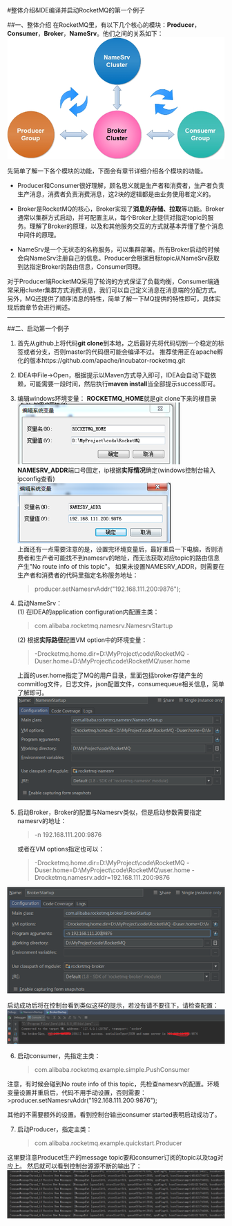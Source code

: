 #整体介绍&IDE编译并启动RocketMQ的第一个例子

##一、整体介绍
在RocketMQ里，有以下几个核心的模块：**Producer**，**Consumer**，**Broker**，**NameSrv**。他们之间的关系如下：
![arch](arch.jpg)<br>

先简单了解一下各个模块的功能，下面会有章节详细介绍各个模块的功能。

 - Producer和Consumer很好理解，顾名思义就是生产者和消费者，生产者负责生产消息，消费者负责消费消息，这2块的逻辑都是由业务使用者定义的。

 - Broker是RocketMQ的核心，Broker实现了**消息的存储、拉取**等功能。Broker通常以集群方式启动，并可配置主从，每个Broker上提供对指定topic的服务。理解了Broker的原理，以及和其他服务交互的方式就基本弄懂了整个消息中间件的原理。

 - NameSrv是一个无状态的名称服务，可以集群部署。所有Broker启动的时候会向NameSrv注册自己的信息。Producer会根据目标topic从NameSrv获取到达指定Broker的路由信息，Consumer同理。

对于Producer端RocketMQ采用了轮询的方式保证了负载均衡，Consumer端通常采用cluster集群方式消费消息，我们可以自己定义消息在消息端的分配方式。另外，MQ还提供了顺序消息的特性，简单了解一下MQ提供的特性即可，具体实现后面章节会进行阐述。

------
##二、启动第一个例子
 1. 首先从github上将代码**git clone**到本地，之后最好先将代码切到一个稳定的标签或者分支，否则master的代码很可能会编译不过。
	 推荐使用正在apache孵化的版本https://github.com/apache/incubator-rocketmq.git
 
 2. IDEA中File->Open，根据提示以Maven方式导入即可，IDEA会自动下载依赖，可能需要一段时间，然后执行**maven install**当全部提示success即可。
 
 3. 编辑windows环境变量：
 **ROCKETMQ_HOME**就是git clone下来的根目录
![env](env.png)<br>
**NAMESRV_ADDR**端口号固定，ip根据**实际情况**确定(windows控制台输入ipconfig查看)<br>
![env2](env2.png)<br>
上面还有一点需要注意的是，设置完环境变量后，最好重启一下电脑，否则消费者和生产者可能找不到namesrv的地址，而无法获取对应topic的路由信息产生"No route info of this topic"。
如果未设置NAMESRV_ADDR，则需要在生产者和消费者的代码里指定名称服务地址：
     >producer.setNamesrvAddr("192.168.111.200:9876");

 4. 启动NameSrv：<br>
	 (1) 在IDEA的application configuration内配置主类：
     >com.alibaba.rocketmq.namesrv.NamesrvStartup
     
     (2) 根据**实际路径**配置VM option中的环境变量：<br>
     >-Drocketmq.home.dir=D:\MyProject\code\RocketMQ
	    -Duser.home=D:\MyProject\code\RocketMQ\user.home

	上面的user.home指定了MQ的用户目录，里面包括broker存储产生的commitlog文件，日志文件，json配置文件，consumequeue相关信息，简单了解即可。
	![namesrvconfig](namesrvconfig.png)<br>

 5. 启动Broker，Broker的配置与Namesrv类似，但是启动参数需要指定namesrv的地址：
     >-n 192.168.111.200:9876
     
	 或者在VM options指定也可以：
	 >-Drocketmq.home.dir=D:\MyProject\code\RocketMQ
-Duser.home=D:\MyProject\code\RocketMQ\user.home
-Drocketmq.namesrv.addr=192.168.111.200:9876

 ![brokerconfig.png](brokerconfig.png)<br>
  
  启动成功后将在控制台看到类似这样的提示，若没有请不要往下，请检查配置：
![brokerStartup.png](brokerStartup.png)<br>

 6. 启动consumer，先指定主类：
	>com.alibaba.rocketmq.example.simple.PushConsumer

 注意，有时候会碰到No route info of this topic，先检查namesrv的配置。环境变量设置并重启后，代码不用手动设置，否则需要：
     >producer.setNamesrvAddr("192.168.111.200:9876");

 其他的不需要额外的设置。看到控制台输出consumer started表明启动成功了。

 7. 启动Producer，指定主类：
	 >com.alibaba.rocketmq.example.quickstart.Producer
	 
  这里要注意Producet生产的message topic要和consumer订阅的topic以及tag对应上。
  然后就可以看到控制台源源不断的输出了：
  ![output.png](output.png)<br>

